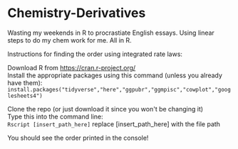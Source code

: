 # Chemistry-Derivatives
Wasting my weekends in R to procrastiate English essays. 
Using linear steps to do my chem work for me. 
All in R.

Instructions for finding the order using integrated rate laws:

Download R from https://cran.r-project.org/ <br>
Install the appropriate packages using this command (unless you already have them): <br>
`install.packages("tidyverse","here","ggpubr","ggmpisc","cowplot","googlesheets4")` <br>

Clone the repo (or just download it since you won't be changing it) <br>
Type this into the command line: <br>
`Rscript [insert_path_here]` replace [insert_path_here] with the file path

You should see the order printed in the console!
